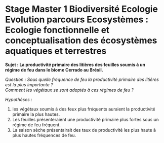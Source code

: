# Stage Master 1 Biodiversité Ecologie Evolution parcours Ecosystèmes : Ecologie fonctionnelle et conceptualisation des écosystèmes aquatiques et terrestres

**Sujet : La productivité primaire des litières des feuilles soumis à un régime de feu dans le biome Cerrado au Brésil.**

*Question :* 
*Sous quelle fréquence de feu la productivité primaire des litières est la plus importante ?*                  
*Comment les végétaux se sont adaptés à ces régimes de feu ?*      

*Hypothèses :* 
1) les végétaux soumis à des feux plus fréquents auraient la productivité primaire la plus hautes.
2) Les feuilles présenteraient une productivité primaire plus fortes sous un régime de feu fréquent.
3) La saison sèche présentairait des taux de productivité les plus haute à plus hautes fréquences de feu.

